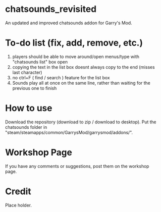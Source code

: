 # chatsounds_revisited
An updated and improved chatsounds addon for Garry's Mod.
# To-do list (fix, add, remove, etc.)
1) players should be able to move around/open menus/type with "chatsounds list" box open
2) copying the text in the list box doesnt always copy to the end (misses last character)
3) no ctrl+F ( find / search ) feature for the list box
4) Sounds play all at once on the same line, rather than waiting for the previous one to finish
# How to use
Download the repository (download to zip / download to desktop). 
Put the chatsounds folder in "steam/steamapps/common/GarrysMod/garrysmod/addons/".
# Workshop Page
If you have any comments or suggestions, post them on the workshop page.
# Credit
Place holder.
